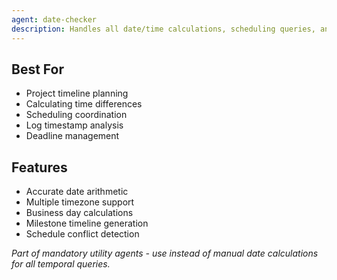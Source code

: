 ```yaml
---
agent: date-checker
description: Handles all date/time calculations, scheduling queries, and timestamp analysis with precision
---
```


## Best For
- Project timeline planning
- Calculating time differences
- Scheduling coordination
- Log timestamp analysis
- Deadline management

## Features
- Accurate date arithmetic
- Multiple timezone support
- Business day calculations
- Milestone timeline generation
- Schedule conflict detection

*Part of mandatory utility agents - use instead of manual date calculations for all temporal queries.*